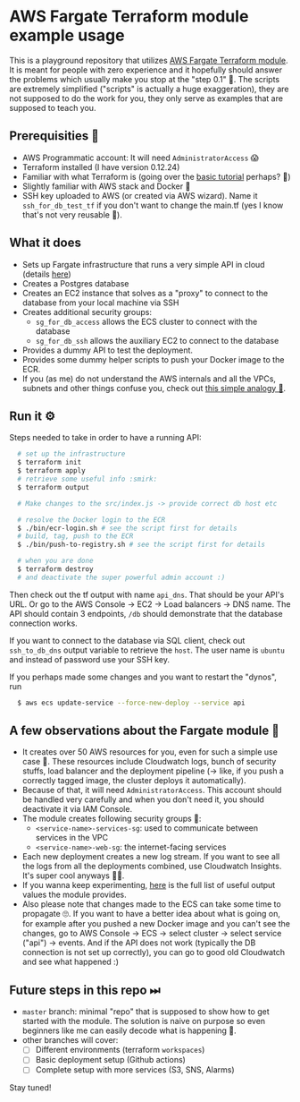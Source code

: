 # AWS Fargate Terraform module example usage

This is a playground repository that utilizes [AWS Fargate Terraform module](https://github.com/strvcom/terraform-aws-fargate). It is meant for people with zero experience and it hopefully should answer the problems which usually make you stop at the "step 0.1" 🙏. The scripts are extremely simplified ("scripts" is actually a huge exaggeration), they are not supposed to do the work for you, they only serve as examples that are supposed to teach you.

## Prerequisities 👒

- AWS Programmatic account: It will need `AdministratorAccess` 😱
- Terraform installed (I have version 0.12.24)
- Familiar with what Terraform is (going over the [basic tutorial](https://learn.hashicorp.com/terraform/getting-started/intro) perhaps? 🤔)
- Slightly familiar with AWS stack and Docker 🐳
- SSH key uploaded to AWS (or created via AWS wizard). Name it `ssh_for_db_test_tf` if you don't want to change the main.tf (yes I know that's not very reusable 🐒).

## What it does

- Sets up Fargate infrastructure that runs a very simple API in cloud (details [here](https://github.com/strvcom/terraform-aws-fargate#technical-architecture))
- Creates a Postgres database
- Creates an EC2 instance that solves as a "proxy" to connect to the database from your local machine via SSH
- Creates additional security groups:
  - `sg_for_db_access` allows the ECS cluster to connect with the database
  - `sg_for_db_ssh` allows the auxiliary EC2 to connect to the database
- Provides a dummy API to test the deployment.
- Provides some dummy helper scripts to push your Docker image to the ECR.
- If you (as me) do not understand the AWS internals and all the VPCs, subnets and other things confuse you, check out [this simple analogy 💆](https://stackoverflow.com/a/45235243).

## Run it ⚙️

Steps needed to take in order to have a running API:

```bash
  # set up the infrastructure
  $ terraform init
  $ terraform apply
  # retrieve some useful info :smirk:
  $ terraform output

  # Make changes to the src/index.js -> provide correct db host etc

  # resolve the Docker login to the ECR
  $ ./bin/ecr-login.sh # see the script first for details
  # build, tag, push to the ECR
  $ ./bin/push-to-registry.sh # see the script first for details

  # when you are done
  $ terraform destroy
  # and deactivate the super powerful admin account :)
```

Then check out the tf output with name `api_dns`. That should be your API's URL. Or go to the AWS Console -> EC2 -> Load balancers -> DNS name. The API should contain 3 endpoints, `/db` should demonstrate that the database connection works.

If you want to connect to the database via SQL client, check out `ssh_to_db_dns` output variable to retrieve the `host`. The user name is `ubuntu` and instead of password use your SSH key.

If you perhaps made some changes and you want to restart the "dynos", run

```bash
  $ aws ecs update-service --force-new-deploy --service api
```

## A few observations about the Fargate module 👀

- It creates over 50 AWS resources for you, even for such a simple use case 👏. These resources include Cloudwatch logs, bunch of security stuffs, load balancer and the deployment pipeline (-> like, if you push a correctly tagged image, the cluster deploys it automatically).
- Because of that, it will need `AdministratorAccess`. This account should be handled very carefully and when you don't need it, you should deactivate it via IAM Console.
- The module creates following security groups 🚧:
  - `<service-name>-services-sg`: used to communicate between services in the VPC
  - `<service-name>-web-sg`: the internet-facing services
- Each new deployment creates a new log stream. If you want to see all the logs from all the deployments combined, use Cloudwatch Insights. It's super cool anyways 🤷‍♀.
- If you wanna keep experimenting, [here](https://github.com/strvcom/terraform-aws-fargate/blob/master/outputs.tf) is the full list of useful output values the module provides.
- Also please note that changes made to the ECS can take some time to propagate 🙄. If you want to have a better idea about what is going on, for example after you pushed a new Docker image and you can't see the changes, go to AWS Console -> ECS -> select cluster -> select service ("api") -> events. And if the API does not work (typically the DB connection is not set up correctly), you can go to good old Cloudwatch and see what happened :)

## Future steps in this repo ⏭

- `master` branch: minimal "repo" that is supposed to show how to get started with the module. The solution is naive on purpose so even beginners like me can easily decode what is happening 👶.
- other branches will cover:
  - [ ] Different environments (terraform `workspaces`)
  - [ ] Basic deployment setup (Github actions)
  - [ ] Complete setup with more services (S3, SNS, Alarms)

Stay tuned!
